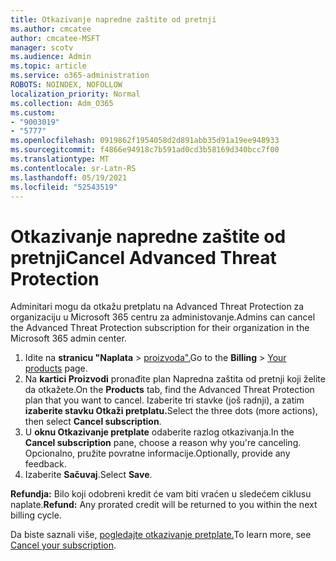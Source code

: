 ```yaml
---
title: Otkazivanje napredne zaštite od pretnji
ms.author: cmcatee
author: cmcatee-MSFT
manager: scotv
ms.audience: Admin
ms.topic: article
ms.service: o365-administration
ROBOTS: NOINDEX, NOFOLLOW
localization_priority: Normal
ms.collection: Adm_O365
ms.custom:
- "9003019"
- "5777"
ms.openlocfilehash: 0919862f1954058d2d891abb35d91a19ee948933
ms.sourcegitcommit: f4866e94918c7b591ad0cd3b58169d340bcc7f00
ms.translationtype: MT
ms.contentlocale: sr-Latn-RS
ms.lasthandoff: 05/19/2021
ms.locfileid: "52543519"
---
```

# <a name="cancel-advanced-threat-protection"></a><span data-ttu-id="31249-102">Otkazivanje napredne zaštite od pretnji</span><span class="sxs-lookup"><span data-stu-id="31249-102">Cancel Advanced Threat Protection</span></span>

<span data-ttu-id="31249-103">Adminitari mogu da otkažu pretplatu na Advanced Threat Protection za organizaciju u Microsoft 365 centru za administovanje.</span><span class="sxs-lookup"><span data-stu-id="31249-103">Admins can cancel the Advanced Threat Protection subscription for their organization in the Microsoft 365 admin center.</span></span>

1. <span data-ttu-id="31249-104">Idite na **stranicu "Naplata**  >  [proizvoda".](https://go.microsoft.com/fwlink/p/?linkid=842054)</span><span class="sxs-lookup"><span data-stu-id="31249-104">Go to the  **Billing** > [Your products](https://go.microsoft.com/fwlink/p/?linkid=842054) page.</span></span>
2. <span data-ttu-id="31249-105">Na **kartici Proizvodi** pronađite plan Napredna zaštita od pretnji koji želite da otkažete.</span><span class="sxs-lookup"><span data-stu-id="31249-105">On the **Products** tab, find the Advanced Threat Protection plan that you want to cancel.</span></span> <span data-ttu-id="31249-106">Izaberite tri stavke (još radnji), a zatim **izaberite stavku Otkaži pretplatu.**</span><span class="sxs-lookup"><span data-stu-id="31249-106">Select the three dots (more actions), then select **Cancel subscription**.</span></span>
3. <span data-ttu-id="31249-107">U **oknu Otkazivanje pretplate** odaberite razlog otkazivanja.</span><span class="sxs-lookup"><span data-stu-id="31249-107">In the **Cancel subscription** pane, choose a reason why you're canceling.</span></span> <span data-ttu-id="31249-108">Opcionalno, pružite povratne informacije.</span><span class="sxs-lookup"><span data-stu-id="31249-108">Optionally, provide any feedback.</span></span>
4. <span data-ttu-id="31249-109">Izaberite **Sačuvaj**.</span><span class="sxs-lookup"><span data-stu-id="31249-109">Select **Save**.</span></span>

<span data-ttu-id="31249-110">**Refundja:** Bilo koji odobreni kredit će vam biti vraćen u sledećem ciklusu naplate.</span><span class="sxs-lookup"><span data-stu-id="31249-110">**Refund:** Any prorated credit will be returned to you within the next billing cycle.</span></span>

<span data-ttu-id="31249-111">Da biste saznali više, [pogledajte otkazivanje pretplate.](/microsoft-365/commerce/subscriptions/cancel-your-subscription)</span><span class="sxs-lookup"><span data-stu-id="31249-111">To learn more, see [Cancel your subscription](/microsoft-365/commerce/subscriptions/cancel-your-subscription).</span></span>